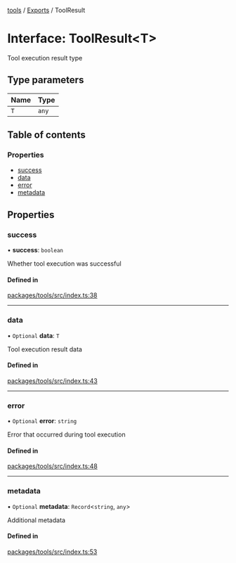 <!-- 
 ⚠️  AUTO-GENERATED FILE - DO NOT EDIT MANUALLY
 This file is automatically generated by scripts/docs-generator.js
 To make changes, edit the source TypeScript files or update the generator script
-->

[tools](../../) / [Exports](../modules) / ToolResult

# Interface: ToolResult\<T\>

Tool execution result type

## Type parameters

| Name | Type |
| :------ | :------ |
| `T` | `any` |

## Table of contents

### Properties

- [success](ToolResult#success)
- [data](ToolResult#data)
- [error](ToolResult#error)
- [metadata](ToolResult#metadata)

## Properties

### success

• **success**: `boolean`

Whether tool execution was successful

#### Defined in

[packages/tools/src/index.ts:38](https://github.com/woojubb/robota/blob/0282eb7aeff4db97bfbe6e7aa549630531948e10/packages/tools/src/index.ts#L38)

___

### data

• `Optional` **data**: `T`

Tool execution result data

#### Defined in

[packages/tools/src/index.ts:43](https://github.com/woojubb/robota/blob/0282eb7aeff4db97bfbe6e7aa549630531948e10/packages/tools/src/index.ts#L43)

___

### error

• `Optional` **error**: `string`

Error that occurred during tool execution

#### Defined in

[packages/tools/src/index.ts:48](https://github.com/woojubb/robota/blob/0282eb7aeff4db97bfbe6e7aa549630531948e10/packages/tools/src/index.ts#L48)

___

### metadata

• `Optional` **metadata**: `Record`\<`string`, `any`\>

Additional metadata

#### Defined in

[packages/tools/src/index.ts:53](https://github.com/woojubb/robota/blob/0282eb7aeff4db97bfbe6e7aa549630531948e10/packages/tools/src/index.ts#L53)
